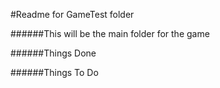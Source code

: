 #Readme for GameTest folder

######This will be the main folder for the game

######Things Done

######Things To Do
